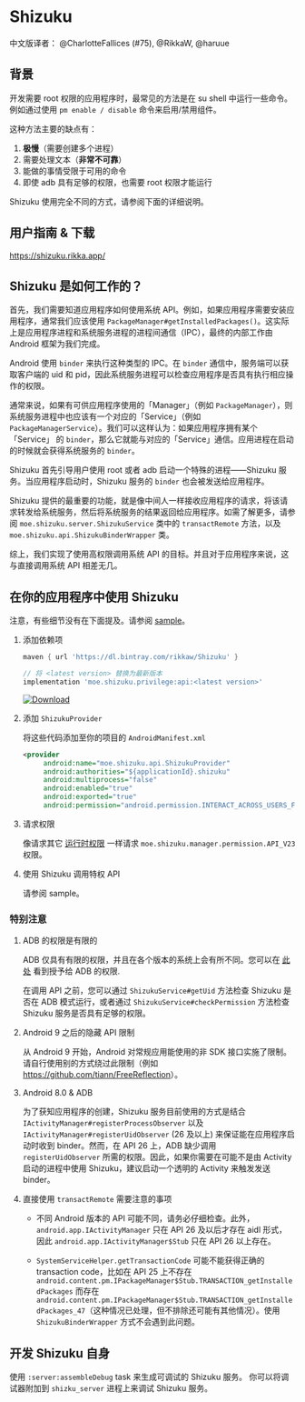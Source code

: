 # Shizuku
中文版译者： @CharlotteFallices (#75), @RikkaW, @haruue

## 背景

开发需要 root 权限的应用程序时，最常见的方法是在 su shell 中运行一些命令。例如通过使用 `pm enable / disable` 命令来启用/禁用组件。

这种方法主要的缺点有：

1. **极慢**（需要创建多个进程）
2. 需要处理文本（**非常不可靠**）
3. 能做的事情受限于可用的命令
4. 即使 adb 具有足够的权限，也需要 root 权限才能运行

Shizuku 使用完全不同的方式，请参阅下面的详细说明。

## 用户指南 & 下载

<https://shizuku.rikka.app/>

## Shizuku 是如何工作的？

首先，我们需要知道应用程序如何使用系统 API。例如，如果应用程序需要安装应用程序，通常我们应该使用 `PackageManager#getInstalledPackages()`。这实际上是应用程序进程和系统服务进程的进程间通信（IPC），最终的内部工作由 Android 框架为我们完成。

Android 使用 `binder` 来执行这种类型的 IPC。在 `binder` 通信中，服务端可以获取客户端的 uid 和 pid，因此系统服务进程可以检查应用程序是否具有执行相应操作的权限。

通常来说，如果有可供应用程序使用的「Manager」（例如 `PackageManager`），则系统服务进程中也应该有一个对应的「Service」（例如 `PackageManagerService`）。我们可以这样认为：如果应用程序拥有某个「Service」 的 `binder`，那么它就能与对应的「Service」通信。应用进程在启动的时候就会获得系统服务的 `binder`。

Shizuku 首先引导用户使用 root 或者 adb 启动一个特殊的进程——Shizuku 服务。当应用程序启动时，Shizuku 服务的 `binder` 也会被发送给应用程序。

Shizuku 提供的最重要的功能，就是像中间人一样接收应用程序的请求，将该请求转发给系统服务，然后将系统服务的结果返回给应用程序。如需了解更多，请参阅 `moe.shizuku.server.ShizukuService` 类中的 `transactRemote` 方法，以及 `moe.shizuku.api.ShizukuBinderWrapper` 类。

综上，我们实现了使用高权限调用系统 API 的目标。并且对于应用程序来说，这与直接调用系统 API 相差无几。

## 在你的应用程序中使用 Shizuku

注意，有些细节没有在下面提及。请参阅 [sample](https://github.com/RikkaApps/Shizuku/tree/master/sample)。

1. 添加依赖项

   ```groovy
   maven { url 'https://dl.bintray.com/rikkaw/Shizuku' }
   ```

   ```groovy
   // 将 <latest version> 替换为最新版本
   implementation 'moe.shizuku.privilege:api:<latest version>'
   ```

   [![Download](https://api.bintray.com/packages/rikkaw/Shizuku/api/images/download.svg)](https://bintray.com/rikkaw/Shizuku/api/_latestVersion)


2. 添加 `ShizukuProvider`

   将这些代码添加至你的项目的 `AndroidManifest.xml`

   ```xml
   <provider
        android:name="moe.shizuku.api.ShizukuProvider"
        android:authorities="${applicationId}.shizuku"
        android:multiprocess="false"
        android:enabled="true"
        android:exported="true"
        android:permission="android.permission.INTERACT_ACROSS_USERS_FULL" />
   ```

3. 请求权限

   像请求其它 [运行时权限](https://developer.android.com/distribute/best-practices/develop/runtime-permissions) 一样请求 `moe.shizuku.manager.permission.API_V23` 权限。

4. 使用 Shizuku 调用特权 API

   请参阅 sample。

### 特别注意

1. ADB 的权限是有限的

   ADB 仅具有有限的权限，并且在各个版本的系统上会有所不同。您可以在 [此处](https://github.com/aosp-mirror/platform_frameworks_base/blob/master/packages/Shell/AndroidManifest.xml) 看到授予给 ADB 的权限.

   在调用 API 之前，您可以通过 `ShizukuService#getUid` 方法检查 Shizuku 是否在 ADB 模式运行，或者通过 `ShizukuService#checkPermission` 方法检查 Shizuku 服务是否具有足够的权限。

2. Android 9 之后的隐藏 API 限制

   从 Android 9 开始，Android 对常规应用能使用的非 SDK 接口实施了限制。请自行使用别的方式绕过此限制（例如 <https://github.com/tiann/FreeReflection>）。

3. Android 8.0 & ADB

   为了获知应用程序的创建，Shizuku 服务目前使用的方式是结合 `IActivityManager#registerProcessObserver` 以及 `IActivityManager#registerUidObserver` (26 及以上) 来保证能在应用程序启动时收到 binder。然而，在 API 26 上，ADB 缺少调用 `registerUidObserver` 所需的权限。因此，如果你需要在可能不是由 Activity 启动的进程中使用 Shizuku，建议启动一个透明的 Activity 来触发发送 binder。

4. 直接使用 `transactRemote` 需要注意的事项

   * 不同 Android 版本的 API 可能不同，请务必仔细检查。此外， `android.app.IActivityManager` 只在 API 26 及以后才存在 aidl 形式， 因此 `android.app.IActivityManager$Stub` 只在 API 26 以上存在。

   * `SystemServiceHelper.getTransactionCode` 可能不能获得正确的 transaction code，比如在 API 25 上不存在 `android.content.pm.IPackageManager$Stub.TRANSACTION_getInstalledPackages` 而存在 `android.content.pm.IPackageManager$Stub.TRANSACTION_getInstalledPackages_47`（这种情况已处理，但不排除还可能有其他情况）。使用 `ShizukuBinderWrapper` 方式不会遇到此问题。

## 开发 Shizuku 自身

使用 `:server:assembleDebug` task 来生成可调试的 Shizuku 服务。 你可以将调试器附加到 `shizku_server` 进程上来调试 Shizuku 服务。


